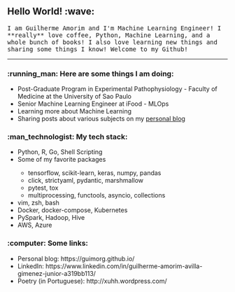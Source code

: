<!--
**guamorim/guamorim** is a ✨ _special_ ✨ repository because its `README.md` (this file) appears on your GitHub profile. -->

<h2>Hello World! :wave:</h2>
</h3>
 <samp>
I am Guilherme Amorim and I'm Machine Learning Engineer! I **really** love coffee, Python, Machine Learning, and a whole bunch of books! I also love learning new things and sharing some things I know!  Welcome to my Github!
  </samp>
</p>

----
<h3>
:running_man: Here are some things I am doing:
</h3>
 <ul>
  <li> Post-Graduate Program in Experimental Pathophysiology - Faculty of Medicine at the University of Sao Paulo </li>
  <li> Senior Machine Learning Engineer at iFood - MLOps </li>
  <li> Learning more about Machine Learning </li>
  <li> Sharing posts about various subjects on my <a href="https://guimorg.github.io/">personal blog</a></li>
 </ul>

 <h3>
:man_technologist: My tech stack:
</h3>
 <ul>
  <li> Python, R, Go, Shell Scripting </li>
  <li> Some of my favorite packages </li>
  <ul>
  <li> tensorflow, scikit-learn, keras, numpy, pandas </li>
  <li> click, strictyaml, pydantic, marshmallow </li>
  <li> pytest, tox </li>
  <li> multiprocessing, functools, asyncio, collections </li>
  </ul>
  <li> vim, zsh, bash </li>
  <li> Docker, docker-compose, Kubernetes </li>
  <li> PySpark, Hadoop, Hive </li>
  <li> AWS, Azure </li>
 </ul>

<h3>
:computer: Some links:
</h3>
<ul>
<li>Personal blog: https://guimorg.github.io/ </li>
<li>LinkedIn: https://www.linkedin.com/in/guilherme-amorim-avilla-gimenez-junior-a319bb113/ </li>
<li>Poetry (in Portuguese): http://xuhh.wordpress.com/ </li>
</ul>
</p>
